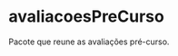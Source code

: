 
<!-- README.md is generated from README.Rmd. Please edit that file -->

# avaliacoesPreCurso

Pacote que reune as avaliações pré-curso.
